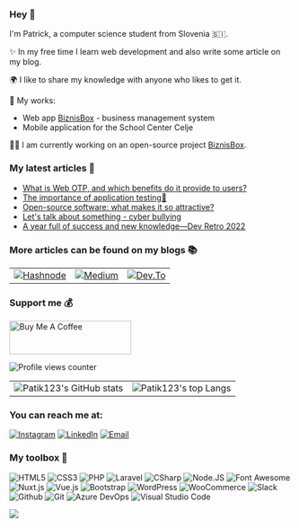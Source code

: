 ### Hey 👋
 
 I'm Patrick, a computer science student from  Slovenia 🇸🇮. 
 
 ✨ In my free time I learn web development and also write some article on my blog.
 
🌍 I like to share my knowledge with anyone who likes to get it.

🚀 My works:
  - Web app [BiznisBox](https://www.biznisbox.com) - business management system
  - Mobile application for the School Center Celje

👨‍💻 I am currently working on an open-source project [BiznisBox](https://www.biznisbox.com).

### My latest articles 📝

<!-- BLOG-POST-LIST:START -->
- [What is Web OTP, and which benefits do it provide to users?](https://blog.thepatik.com/what-is-web-otp-and-which-benefits-do-it-provide-to-users)
- [The importance of application testing🤖](https://blog.thepatik.com/the-importance-of-application-testing)
- [Open-source software: what makes it so attractive?](https://blog.thepatik.com/open-source-software-what-makes-it-so-attractive)
- [Let&#39;s talk about something - cyber bullying](https://blog.thepatik.com/lets-talk-about-something-cyber-bullying)
- [A year full of success and new knowledge—Dev Retro 2022](https://blog.thepatik.com/a-year-full-of-success-and-new-knowledgedev-retro-2022)
<!-- BLOG-POST-LIST:END -->

### More articles can be found on my blogs 📚
<table>
  <tr>
    <td>
      <a href="https://blog.thepatik.com" target="_blank"><img src="https://img.shields.io/badge/Hashnode-2962FF.svg?&style=for-the-badge&logo=hashnode&logoColor=white" alt="Hashnode"></a>
    </td>
    <td>
      <a href="https://patik123.medium.com" target="_blank"><img src="https://img.shields.io/badge/medium-000000.svg?&style=for-the-badge&logo=medium&logoColor=white" alt="Medium"></a>
    </td>
        <td>
          <a href="https://dev.to/patik123" target="_blank"><img src="https://img.shields.io/badge/Dev.to-0A0A0A.svg?&style=for-the-badge&logo=dev.to&logoColor=white" alt="Dev.To"></a>
    </td>
  </tr>
</table>

### Support me 💰

<a href="https://www.buymeacoffee.com/patik123" target="_blank"><img src="https://cdn.buymeacoffee.com/buttons/v2/default-blue.png" alt="Buy Me A Coffee" style="height: 60px !important;width: 217px !important;" ></a>

![Profile views counter](https://komarev.com/ghpvc/?username=patik123&color=blue&style=for-the-badge)

<table>
  <tr>
    <td>
      <img src="https://github-readme-stats.vercel.app/api?username=patik123&theme=algolia" alt="Patik123's GitHub stats" >  
    </td>
    <td>
      <img src="https://github-readme-stats.vercel.app/api/top-langs/?username=patik123&theme=algolia" alt="Patik123's top Langs">  
    </td>
  </tr>
</table>

### You can reach me at:
<p>
<a href="https://www.instagram.com/patik_123_/" target="_blank"><img src="https://img.shields.io/badge/Instagram-E4405F.svg?&style=for-the-badge&logo=Instagram&logoColor=white" alt="Instagram"></a>
<a href="https://www.linkedin.com/in/patrick-kosir/" target="_blank"><img src="https://img.shields.io/badge/LinkedIn-0A66C2.svg?&style=for-the-badge&logo=Linkedin&logoColor=white" alt="LinkedIn"></a>
<a href="mailto:patik.developer@outlook.com" ><img src="https://img.shields.io/badge/Mail-0078D4.svg?&style=for-the-badge&logo=data:image/svg+xml;base64,PHN2ZyB4bWxucz0iaHR0cDovL3d3dy53My5vcmcvMjAwMC9zdmciICB3aWR0aD0iNDQiIGhlaWdodD0iNDQiIHZpZXdCb3g9IjAgMCAyNCAyNCIgc3Ryb2tlLXdpZHRoPSIyIiBzdHJva2U9IiNmZmZmZmYiIGZpbGw9Im5vbmUiIHN0cm9rZS1saW5lY2FwPSJyb3VuZCIgc3Ryb2tlLWxpbmVqb2luPSJyb3VuZCI+CiAgPHBhdGggc3Ryb2tlPSJub25lIiBkPSJNMCAwaDI0djI0SDB6IiBmaWxsPSJub25lIi8+CiAgPHJlY3QgeD0iMyIgeT0iNSIgd2lkdGg9IjE4IiBoZWlnaHQ9IjE0IiByeD0iMiIgLz4KICA8cG9seWxpbmUgcG9pbnRzPSIzIDcgMTIgMTMgMjEgNyIgLz4KPC9zdmc+Cgo=&logoColor=white" alt="Email"></a>
</p>

  ### My toolbox 🧰
   ![HTML5](https://img.shields.io/badge/-HTML-E34F26?style=for-the-badge&logo=html5&logoColor=white)
   ![CSS3](https://img.shields.io/badge/-CSS3-1572B6?style=for-the-badge&logo=css3&logoColor=white)
   ![PHP](https://img.shields.io/badge/-PHP-777BB4?style=for-the-badge&logo=php&logoColor=white)
   ![Laravel](https://img.shields.io/badge/-Laravel-FF2D20?style=for-the-badge&logo=laravel&logoColor=white)
   ![CSharp](https://img.shields.io/badge/-C%20Sharp-239120?style=for-the-badge&logo=c-sharp&logoColor=white)
   ![Node.JS](https://img.shields.io/badge/-Node.JS-339933?style=for-the-badge&logo=node.js&logoColor=white)
   ![Font Awesome](https://img.shields.io/badge/-Font%20Awesome-339AF0?style=for-the-badge&logo=font-awesome&logoColor=white)
   ![Nuxt.js](https://img.shields.io/badge/-Nuxt.js-00DC82?style=for-the-badge&logo=Nuxt.js&logoColor=white)
   ![Vue.js](https://img.shields.io/badge/-Vue.js-4FC08D?style=for-the-badge&logo=vue.js&logoColor=white)
   ![Bootstrap](https://img.shields.io/badge/-Bootstrap-7952B3?style=for-the-badge&logo=bootstrap&logoColor=white)
   ![WordPress](https://img.shields.io/badge/-WordPress-21759B?style=for-the-badge&logo=wordpress&logoColor=white)
   ![WooCommerce](https://img.shields.io/badge/-Woocommerce-96588A?style=for-the-badge&logo=woo&logoColor=white)
   ![Slack](https://img.shields.io/badge/-Slack-4A154B?style=for-the-badge&logo=slack&logoColor=white)
   ![Github](https://img.shields.io/badge/-Github-181717?style=for-the-badge&logo=github&logoColor=white)
   ![Git](https://img.shields.io/badge/-Git-F05032?style=for-the-badge&logo=git&logoColor=white)
   ![Azure DevOps](https://img.shields.io/badge/Azure%20DevOps-0078D7.svg?&style=for-the-badge&logo=Azure%20DevOps&logoColor=white)
   ![Visual Studio Code](https://img.shields.io/badge/-Visual%20Studio%20Code-007ACC?style=for-the-badge&logo=visual-studio-code&logoColor=white)
  
   ![](https://hit.yhype.me/github/profile?user_id=69119220)
